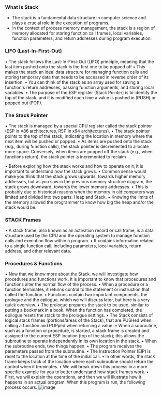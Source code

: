 ### What is Stack
- The stack is a fundamental data structure in computer science and plays a crucial role in the execution of programs.
- In the context of process memory management, the stack is a region of memory allocated for storing function call frames, local variables, function parameters, and return addresses during program execution.

### LIFO (Last-In-First-Out)
• The stack follows the Last-In-First-Out (LIFO) principle, meaning that the last item pushed onto the stack is the first one to be popped off
• This makes the stack an ideal data structure for managing function calls and storing temporary data that needs to be accessed in reverse order of its insertion.
• You can think of the stack as an array used for saving a function's return addresses, passing function arguments, and storing local variables.
• The purpose of the ESP register (Stack Pointer) is to identify the top of the stack, and it is modified each time a value is pushed in (PUSH) or popped out (POP).

### The Stack Pointer
• The stack is managed by a special CPU register called the stack pointer (ESP in ×86 architectures, RSP in x64 architectures).
• The stack pointer points to the top of the stack, indicating the location in memory where the next item will be pushed or popped.
• As items are pushed onto the stack (e.g., during function calls), the stack pointer is decremented to allocate more space. Conversely, when items are popped off the stack (e.g., when functions return), the stack pointer is incremented to reclaim

• Before exploring how the stack works and how to operate on it, it is important to understand how the stack grows.
• Common sense would make you think that the stack grows upwards, towards higher memory addresses, but as you saw in the previous memory structure diagram, the stack grows downward, towards the lower memory addresses.
• This is probably due to historical reasons when the memory in old computers was limited and divided into two parts: Heap and Stack.
• Knowing the limits of the memory allowed the programmer to know how big the heap and/or the stack would be.

### STACK Frames

• A stack frame, also known as an activation record or call frame, is a data structure used by the CPU and the operating system to manage function calls and execution flow within a program.
• It contains information related to a single function call, including parameters, local variables, return address, and other relevant data.

### Procedures & Functions
• Now that we know more about the Stack, we will investigate how procedures and functions work. It is important to know that procedures and functions alter the normal flow of the process.
• When a procedure or a function terminates, it returns control to the statement or instruction that called the function.
• Functions contain two important components, the prologue and the epilogue, which we will discuss later, but here is a very quick overview.
• The prologue prepares the stack to be used, similar to putting a bookmark in a book. When the function has completed, the epilogue resets the stack to the prologue settings.
• The Stack consists of logical stack frames (portions/areas of the Stack), that are PUSHed when calling a function and POPped when returning a value.
• When a subroutine, such as a function or procedure, is started, a stack frame is created and assigned to the current ESP location (top of the stack); this allows the subroutine to operate independently in its own location in the stack.
• When the subroutine ends, two things happen:
• The program receives the parameters passed from the subroutine.
• The Instruction Pointer (EIP) is reset to the location at the time of the initial call.
• In other words, the stack frame keeps track of the location where each subroutine should return the control when it terminates.
• We will break down this process in a more specific example for you to better understand how stack frames work.
• First, we will explain the operations, and then we will illustrate how it happens in an actual program. When this program is run, the following process occurs.
![image](https://github.com/user-attachments/assets/587f615f-ea4a-4d55-be2b-0fac92d5ffc8)

